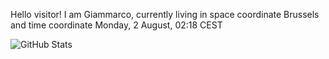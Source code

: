 Hello visitor! I am Giammarco, currently living in space coordinate Brussels and time coordinate Monday, 2 August, 02:18 CEST

![GitHub Stats](https://github-readme-stats.vercel.app/api?username=grcasanova)

